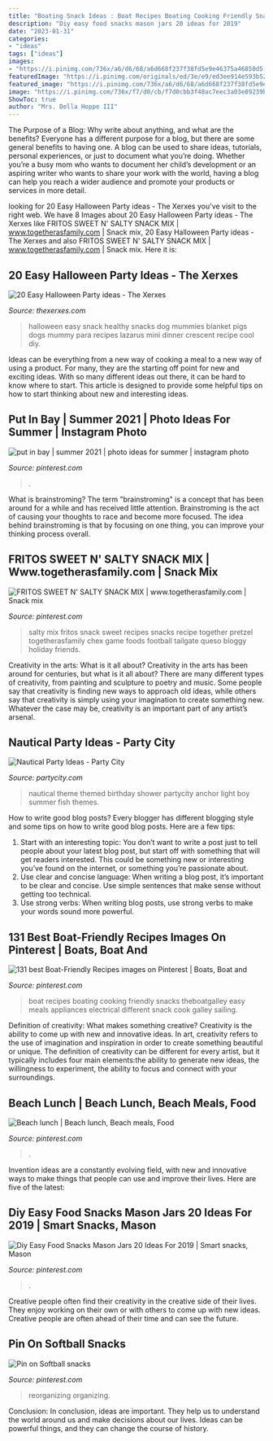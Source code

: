 ```yaml
---
title: "Boating Snack Ideas : Boat Recipes Boating Cooking Friendly Snacks Theboatgalley Easy Meals Appliances Electrical Different Snack Cook Galley Sailing"
description: "Diy easy food snacks mason jars 20 ideas for 2019"
date: "2023-01-31"
categories:
- "ideas"
tags: ["ideas"]
images:
- "https://i.pinimg.com/736x/a6/d6/68/a6d668f237f38fd5e9e46375a46850d5--boat-food-electrical-appliances.jpg"
featuredImage: "https://i.pinimg.com/originals/ed/3e/e9/ed3ee914e593b52d981de2d295837cea.jpg"
featured_image: "https://i.pinimg.com/736x/a6/d6/68/a6d668f237f38fd5e9e46375a46850d5--boat-food-electrical-appliances.jpg"
image: "https://i.pinimg.com/736x/f7/d0/cb/f7d0cbb3f48ac7eec3a03e89239b2845.jpg"
ShowToc: true
author: "Mrs. Della Hoppe III"
---
```



The Purpose of a Blog: Why write about anything, and what are the benefits?
Everyone has a different purpose for a blog, but there are some general benefits to having one. A blog can be used to share ideas, tutorials, personal experiences, or just to document what you’re doing. Whether you’re a busy mom who wants to document her child’s development or an aspiring writer who wants to share your work with the world, having a blog can help you reach a wider audience and promote your products or services in more detail.

	

		
looking for 20 Easy Halloween Party ideas - The Xerxes you've visit to the right web. We have 8 Images about 20 Easy Halloween Party ideas - The Xerxes like FRITOS SWEET N&#039; SALTY SNACK MIX | www.togetherasfamily.com | Snack mix, 20 Easy Halloween Party ideas - The Xerxes and also FRITOS SWEET N&#039; SALTY SNACK MIX | www.togetherasfamily.com | Snack mix. Here it is:
		
    
## 20 Easy Halloween Party Ideas - The Xerxes

<img loading=lazy src="http://thexerxes.com/wp-content/uploads/2015/09/Healthy-Halloween-Snack-Ideas-For-Kids.jpg" onerror="this.onerror=null;this.src='https://tse2.mm.bing.net/th?id=OIP.OeC67eZuhOzeYhjxC8pDpgHaRB&amp;pid=15.1';" alt="20 Easy Halloween Party ideas - The Xerxes">

_Source: thexerxes.com_

>halloween easy snack healthy snacks dog mummies blanket pigs dogs mummy para recipes lazarus mini dinner crescent recipe cool diy. 

	

Ideas can be everything from a new way of cooking a meal to a new way of using a product. For many, they are the starting off point for new and exciting ideas. With so many different ideas out there, it can be hard to know where to start. This article is designed to provide some helpful tips on how to start thinking about new and interesting ideas.

    
## Put In Bay | Summer 2021 | Photo Ideas For Summer | Instagram Photo

<img loading=lazy src="https://i.pinimg.com/736x/d5/33/1a/d5331ac7007ee2160370ba3122ce17a1.jpg" onerror="this.onerror=null;this.src='https://tse4.mm.bing.net/th?id=OIP.k1-o5Vz4oh1DbNicUa7TngHaJ3&amp;pid=15.1';" alt="put in bay | summer 2021 | photo ideas for summer | instagram photo">

_Source: pinterest.com_

>. 

	

What is brainstroming?
The term "brainstroming" is a concept that has been around for a while and has received little attention. Brainstroming is the act of causing your thoughts to race and become more focused. The idea behind brainstroming is that by focusing on one thing, you can improve your thinking process overall.

    
## FRITOS SWEET N&#039; SALTY SNACK MIX | Www.togetherasfamily.com | Snack Mix

<img loading=lazy src="https://i.pinimg.com/originals/ed/3e/e9/ed3ee914e593b52d981de2d295837cea.jpg" onerror="this.onerror=null;this.src='https://tse3.mm.bing.net/th?id=OIP.zKuatp2KmYPsC5oZes1yeAHaJ3&amp;pid=15.1';" alt="FRITOS SWEET N&#039; SALTY SNACK MIX | www.togetherasfamily.com | Snack mix">

_Source: pinterest.com_

>salty mix fritos snack sweet recipes snacks recipe together pretzel togetherasfamily chex game foods football tailgate queso bloggy holiday friends. 

	

Creativity in the arts: What is it all about?
Creativity in the arts has been around for centuries, but what is it all about? There are many different types of creativity, from painting and sculpture to poetry and music. Some people say that creativity is finding new ways to approach old ideas, while others say that creativity is simply using your imagination to create something new. Whatever the case may be, creativity is an important part of any artist’s arsenal.

    
## Nautical Party Ideas - Party City

<img loading=lazy src="http://partycity6.scene7.com/is/image/PartyCity/PI563354_rec?$_ml_content_gateway_header$" onerror="this.onerror=null;this.src='https://tse2.mm.bing.net/th?id=OIP.04s9Rzko9efY6lTl1zjm_gHaFc&amp;pid=15.1';" alt="Nautical Party Ideas - Party City">

_Source: partycity.com_

>nautical theme themed birthday shower partycity anchor light boy summer fish themes. 

	

How to write good blog posts?
Every blogger has different blogging style and some tips on how to write good blog posts. Here are a few tips: 
1. Start with an interesting topic: You don’t want to write a post just to tell people about your latest blog post, but start off with something that will get readers interested. This could be something new or interesting you’ve found on the internet, or something you’re passionate about. 
2. Use clear and concise language: When writing a blog post, it’s important to be clear and concise. Use simple sentences that make sense without getting too technical. 
3. Use strong verbs: When writing blog posts, use strong verbs to make your words sound more powerful.

    
## 131 Best Boat-Friendly Recipes Images On Pinterest | Boats, Boat And

<img loading=lazy src="https://i.pinimg.com/736x/a6/d6/68/a6d668f237f38fd5e9e46375a46850d5--boat-food-electrical-appliances.jpg" onerror="this.onerror=null;this.src='https://tse1.mm.bing.net/th?id=OIP.S8_koZvEevR5MOrkG0qroQHaHa&amp;pid=15.1';" alt="131 best Boat-Friendly Recipes images on Pinterest | Boats, Boat and">

_Source: pinterest.com_

>boat recipes boating cooking friendly snacks theboatgalley easy meals appliances electrical different snack cook galley sailing. 

	

Definition of creativity: What makes something creative?
Creativity is the ability to come up with new and innovative ideas. In art, creativity refers to the use of imagination and inspiration in order to create something beautiful or unique. The definition of creativity can be different for every artist, but it typically includes four main elements:the ability to generate new ideas, the willingness to experiment, the ability to focus and connect with your surroundings.

    
## Beach Lunch | Beach Lunch, Beach Meals, Food

<img loading=lazy src="https://i.pinimg.com/originals/2e/d7/d4/2ed7d4f1af2cb479db93f6edbb3ff2ac.jpg" onerror="this.onerror=null;this.src='https://tse2.mm.bing.net/th?id=OIP.SgsutF6tKf7jAbIX62su1AHaEb&amp;pid=15.1';" alt="Beach lunch | Beach lunch, Beach meals, Food">

_Source: pinterest.com_

>. 

	

Invention ideas are a constantly evolving field, with new and innovative ways to make things that people can use and improve their lives. Here are five of the latest:

    
## Diy Easy Food Snacks Mason Jars 20 Ideas For 2019 | Smart Snacks, Mason

<img loading=lazy src="https://i.pinimg.com/736x/f4/55/63/f4556379232ff5d676e5e2ed0663de2f.jpg" onerror="this.onerror=null;this.src='https://tse4.mm.bing.net/th?id=OIP.EtJOX2dSlA2BNBJJPiU5GgAAAA&amp;pid=15.1';" alt="Diy Easy Food Snacks Mason Jars 20 Ideas For 2019 | Smart snacks, Mason">

_Source: pinterest.com_

>. 

	

Creative people often find their creativity in the creative side of their lives. They enjoy working on their own or with others to come up with new ideas. Creative people are often ahead of their time and can see the future.

    
## Pin On Softball Snacks

<img loading=lazy src="https://i.pinimg.com/736x/f7/d0/cb/f7d0cbb3f48ac7eec3a03e89239b2845.jpg" onerror="this.onerror=null;this.src='https://tse1.mm.bing.net/th?id=OIP.xuToAd-PsWuLTlBk3VPzFQHaLH&amp;pid=15.1';" alt="Pin on Softball snacks">

_Source: pinterest.com_

>reorganizing organizing. 

	

Conclusion:
In conclusion, ideas are important. They help us to understand the world around us and make decisions about our lives. Ideas can be powerful things, and they can change the course of history.

